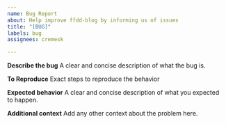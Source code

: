 ```yaml
---
name: Bug Report
about: Help improve ffdd-blog by informing us of issues
title: "[BUG]"
labels: bug
assignees: cremesk

---
```


**Describe the bug**
A clear and concise description of what the bug is.

**To Reproduce**
Exact steps to reproduce the behavior

**Expected behavior**
A clear and concise description of what you expected to happen.

**Additional context**
Add any other context about the problem here.
